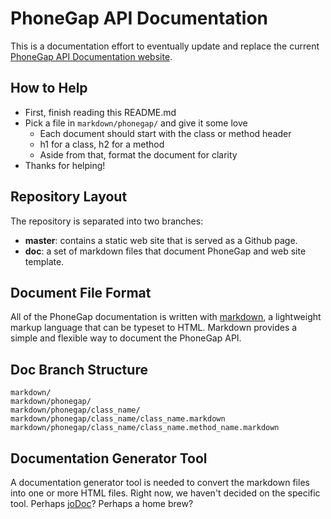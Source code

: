 PhoneGap API Documentation
==========================

This is a documentation effort to eventually update and replace the current [PhoneGap API Documentation website](http://docs.phonegap.com/).

How to Help
-----------

* First, finish reading this README.md
* Pick a file in `markdown/phonegap/` and give it some love
    * Each document should start with the class or method header
    * h1 for a class, h2 for a method
    * Aside from that, format the document for clarity
* Thanks for helping!

Repository Layout
-----------------

The repository is separated into two branches:
* __master__: contains a static web site that is served as a Github page.
* __doc__: a set of markdown files that document PhoneGap and web site template.

Document File Format
--------------------

All of the PhoneGap documentation is written with [markdown](http://daringfireball.net/projects/markdown/syntax), a lightweight markup language that can be typeset to HTML. Markdown provides a simple and flexible way to document the PhoneGap API.

Doc Branch Structure
--------------------

    markdown/
    markdown/phonegap/
    markdown/phonegap/class_name/
    markdown/phonegap/class_name/class_name.markdown
    markdown/phonegap/class_name/class_name.method_name.markdown

Documentation Generator Tool
----------------------------

A documentation generator tool is needed to convert the markdown files into one or more HTML files. Right now, we haven't decided on the specific tool. Perhaps [joDoc](http://joapp.com/jo/#joDoc)? Perhaps a home brew?